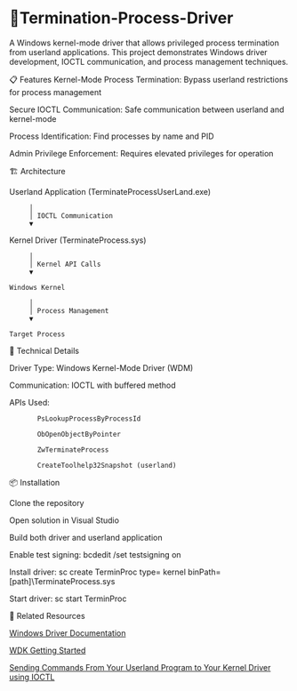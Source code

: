 # 🚀Termination-Process-Driver
A Windows kernel-mode driver that allows privileged process termination from userland applications. This project demonstrates Windows driver development, IOCTL communication, and process management techniques.

📋 Features
Kernel-Mode Process Termination: Bypass userland restrictions for process management

Secure IOCTL Communication: Safe communication between userland and kernel-mode

Process Identification: Find processes by name and PID

Admin Privilege Enforcement: Requires elevated privileges for operation

🏗️ Architecture

Userland Application (TerminateProcessUserLand.exe)

         │
         │ IOCTL Communication
         ▼

Kernel Driver (TerminateProcess.sys)

         │
         │ Kernel API Calls
         ▼
    
    Windows Kernel
    
         │
         │ Process Management
         ▼
    
    Target Process

🔧 Technical Details

Driver Type: Windows Kernel-Mode Driver (WDM)

Communication: IOCTL with buffered method

APIs Used:

           PsLookupProcessByProcessId

           ObOpenObjectByPointer

           ZwTerminateProcess

           CreateToolhelp32Snapshot (userland)

📦 Installation

Clone the repository

Open solution in Visual Studio

Build both driver and userland application

Enable test signing: bcdedit /set testsigning on

Install driver: sc create TerminProc type= kernel binPath= [path]\TerminateProcess.sys

Start driver: sc start TerminProc

🔗 Related Resources

[Windows Driver Documentation](https://docs.microsoft.com/en-us/windows-hardware/drivers/)

[WDK Getting Started](https://docs.microsoft.com/en-us/windows-hardware/drivers/gettingstarted/)

[Sending Commands From Your Userland Program to Your Kernel Driver using IOCTL](https://www.ired.team/miscellaneous-reversing-forensics/windows-kernel-internals/sending-commands-from-userland-to-your-kernel-driver-using-ioctl)

